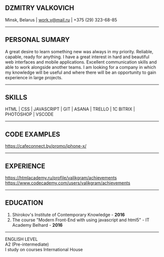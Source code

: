 ## DZMITRY VALKOVICH<br>
Minsk, Belarus | work.v@mail.ru | +375 (29) 323-68-85

---
## PERSONAL SUMARY<br>
A great desire to learn something new was always in my priority. Reliable, capable, ready for anything. I have a great interest in hard and beautiful web interfaces and mobile applications. Excellent communication skills and able to work alongside another teams. I am looking for a company in which my knowledge will be useful and where there will be an opportunity to gain experience in large projects.

---

## SKILLS<br>
HTML | CSS | JAVASCRIPT | GIT | ASANA | TRELLO | 1C BITRIX | PHOTOSHOP | VSCODE

---

## CODE EXAMPLES<br>
https://cafeconnect.by/promo/iphone-x/

---
## EXPERIENCE<br>
https://htmlacademy.ru/profile/valikgram/achievements <br>
https://www.codecademy.com/users/valikgram/achievements

---
## EDUCATION<br>
1. Shirokov's Institute of Contemporary Knowledge - **2016**
2. The course "Modern Front-End with using javascript and html5" - IT Academy Belhard - **2016**

---
ENGLISH LEVEL<br>
A2 (Pre-intermediate)<br>
I study on courses International House